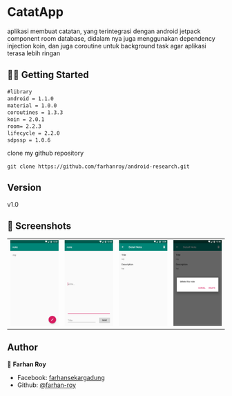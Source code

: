 # CatatApp
aplikasi membuat catatan, yang terintegrasi dengan android jetpack component room database, didalam nya juga menggunakan dependency injection koin, dan juga coroutine untuk background task agar aplikasi terasa lebih ringan

## ☝🏼  Getting Started
```
#library
android = 1.1.0
material = 1.0.0
coroutines = 1.3.3
koin = 2.0.1
room= 2.2.3
lifecycle = 2.2.0
sdpssp = 1.0.6
```

clone my github repository
```
git clone https://github.com/farhanroy/android-research.git
```
## Version
v1.0
## 📱 Screenshots
<table>
      <tr>
        <td>
          <img src="https://github.com/farhanroy/android-research/blob/main/roomdb/screenshots/screenshot-2020-02-04_12.32.13.989.png" width="250"> 
        </td>
        <td>
          <img src="https://github.com/farhanroy/android-research/blob/main/roomdb/screenshots/screenshot-2020-02-04_12.32.27.056.png" width="250"> 
        </td>
        <td>
          <img src="https://github.com/farhanroy/android-research/blob/main/roomdb/screenshots/screenshot-2020-02-04_12.36.26.518.png" width="250"> 
        </td>
        <td>
          <img src="https://github.com/farhanroy/android-research/blob/main/roomdb/screenshots/screenshot-2020-02-04_12.36.34.911.png" width="250"> 
        </td>
      </tr>
    </table>

## Author

👤 **Farhan Roy**

- Facebook: [farhansekargadung](https://web.facebook.com/farhansekargadung)
- Github: [@farhan-roy](https://github.com/roy1441)

